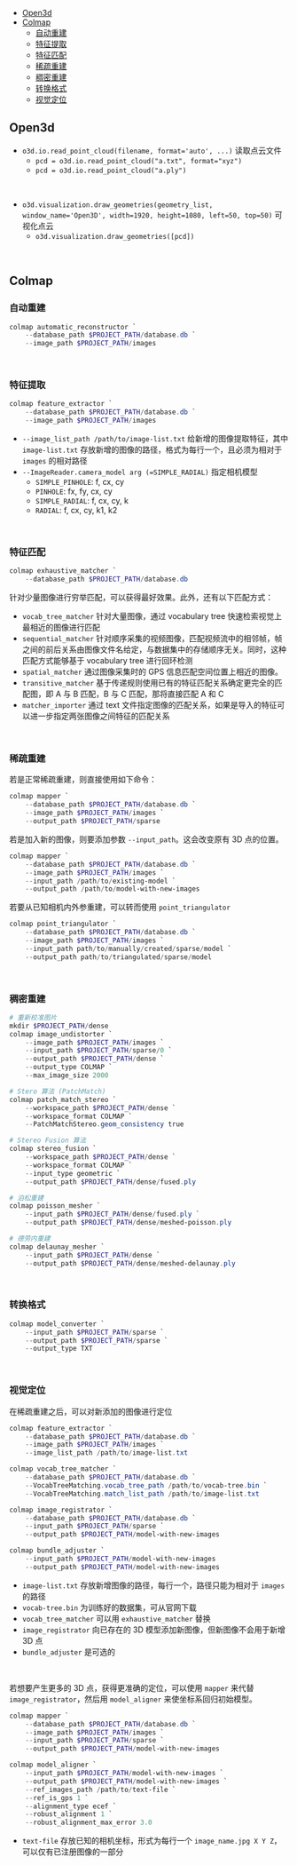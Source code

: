 
- [Open3d](#open3d)
- [Colmap](#colmap)
  - [自动重建](#自动重建)
  - [特征提取](#特征提取)
  - [特征匹配](#特征匹配)
  - [稀疏重建](#稀疏重建)
  - [稠密重建](#稠密重建)
  - [转换格式](#转换格式)
  - [视觉定位](#视觉定位)









## Open3d
- `o3d.io.read_point_cloud(filename, format='auto', ...)` 读取点云文件
  - `pcd = o3d.io.read_point_cloud("a.txt", format="xyz")`
  - `pcd = o3d.io.read_point_cloud("a.ply")`
<br>

- `o3d.visualization.draw_geometries(geometry_list, window_name='Open3D', width=1920, height=1080, left=50, top=50)` 可视化点云
  - `o3d.visualization.draw_geometries([pcd])`







<br>

## Colmap
### 自动重建
```powershell
colmap automatic_reconstructor `
    --database_path $PROJECT_PATH/database.db `
    --image_path $PROJECT_PATH/images
```

<br>

### 特征提取
```powershell
colmap feature_extractor `
    --database_path $PROJECT_PATH/database.db `
    --image_path $PROJECT_PATH/images
```
- `--image_list_path /path/to/image-list.txt` 给新增的图像提取特征，其中 `image-list.txt` 存放新增的图像的路径，格式为每行一个，且必须为相对于 `images` 的相对路径
- `--ImageReader.camera_model arg (=SIMPLE_RADIAL)` 指定相机模型
  - `SIMPLE_PINHOLE`: f, cx, cy
  - `PINHOLE`: fx, fy, cx, cy
  - `SIMPLE_RADIAL`: f, cx, cy, k
  - `RADIAL`: f, cx, cy, k1, k2

<br>

### 特征匹配
```powershell
colmap exhaustive_matcher `
    --database_path $PROJECT_PATH/database.db
```
针对少量图像进行穷举匹配，可以获得最好效果。此外，还有以下匹配方式：

- `vocab_tree_matcher` 针对大量图像，通过 vocabulary tree 快速检索视觉上最相近的图像进行匹配
- `sequential_matcher` 针对顺序采集的视频图像，匹配视频流中的相邻帧，帧之间的前后关系由图像文件名给定，与数据集中的存储顺序无关。同时，这种匹配方式能够基于 vocabulary tree 进行回环检测
- `spatial_matcher` 通过图像采集时的 GPS 信息匹配空间位置上相近的图像。
- `transitive_matcher` 基于传递规则使用已有的特征匹配关系确定更完全的匹配图，即 A 与 B 匹配，B 与 C 匹配，那将直接匹配 A 和 C
- `matcher_importer` 通过 text 文件指定图像的匹配关系，如果是导入的特征可以进一步指定两张图像之间特征的匹配关系

<br>

### 稀疏重建
若是正常稀疏重建，则直接使用如下命令：
```powershell
colmap mapper `
    --database_path $PROJECT_PATH/database.db `
    --image_path $PROJECT_PATH/images `
    --output_path $PROJECT_PATH/sparse
```

若是加入新的图像，则要添加参数 `--input_path`。这会改变原有 3D 点的位置。
```powershell
colmap mapper `
    --database_path $PROJECT_PATH/database.db `
    --image_path $PROJECT_PATH/images `
    --input_path /path/to/existing-model `
    --output_path /path/to/model-with-new-images
```

若要从已知相机内外参重建，可以转而使用 `point_triangulator`
```powershell
colmap point_triangulator `
    --database_path $PROJECT_PATH/database.db `
    --image_path $PROJECT_PATH/images `
    --input_path path/to/manually/created/sparse/model `
    --output_path path/to/triangulated/sparse/model
```


<br>

### 稠密重建
```powershell
# 重新校准图片
mkdir $PROJECT_PATH/dense
colmap image_undistorter `
    --image_path $PROJECT_PATH/images `
    --input_path $PROJECT_PATH/sparse/0 `
    --output_path $PROJECT_PATH/dense `
    --output_type COLMAP `
    --max_image_size 2000

# Stero 算法 (PatchMatch)
colmap patch_match_stereo `
    --workspace_path $PROJECT_PATH/dense `
    --workspace_format COLMAP `
    --PatchMatchStereo.geom_consistency true

# Stereo Fusion 算法
colmap stereo_fusion `
    --workspace_path $PROJECT_PATH/dense `
    --workspace_format COLMAP `
    --input_type geometric `
    --output_path $PROJECT_PATH/dense/fused.ply

# 泊松重建
colmap poisson_mesher `
    --input_path $PROJECT_PATH/dense/fused.ply `
    --output_path $PROJECT_PATH/dense/meshed-poisson.ply

# 德劳内重建
colmap delaunay_mesher `
    --input_path $PROJECT_PATH/dense `
    --output_path $PROJECT_PATH/dense/meshed-delaunay.ply
```

<br>

### 转换格式
```powershell
colmap model_converter `
    --input_path $PROJECT_PATH/sparse `
    --output_path $PROJECT_PATH/sparse `
    --output_type TXT
```

<br>

### 视觉定位
在稀疏重建之后，可以对新添加的图像进行定位
```powershell
colmap feature_extractor `
    --database_path $PROJECT_PATH/database.db `
    --image_path $PROJECT_PATH/images `
    --image_list_path /path/to/image-list.txt

colmap vocab_tree_matcher `
    --database_path $PROJECT_PATH/database.db `
    --VocabTreeMatching.vocab_tree_path /path/to/vocab-tree.bin `
    --VocabTreeMatching.match_list_path /path/to/image-list.txt

colmap image_registrator `
    --database_path $PROJECT_PATH/database.db `
    --input_path $PROJECT_PATH/sparse `
    --output_path $PROJECT_PATH/model-with-new-images

colmap bundle_adjuster `
    --input_path $PROJECT_PATH/model-with-new-images
    --output_path $PROJECT_PATH/model-with-new-images
```
- `image-list.txt` 存放新增图像的路径，每行一个，路径只能为相对于 `images` 的路径
- `vocab-tree.bin` 为训练好的数据集，可从官网下载
- `vocab_tree_matcher` 可以用 `exhaustive_matcher` 替换
- `image_registrator` 向已存在的 3D 模型添加新图像，但新图像不会用于新增 3D 点
- `bundle_adjuster` 是可选的

<br>

若想要产生更多的 3D 点，获得更准确的定位，可以使用 `mapper` 来代替 `image_registrator`，然后用 `model_aligner` 来使坐标系回归初始模型。
```powershell
colmap mapper `
    --database_path $PROJECT_PATH/database.db `
    --image_path $PROJECT_PATH/images `
    --input_path $PROJECT_PATH/sparse `
    --output_path $PROJECT_PATH/model-with-new-images

colmap model_aligner `
    --input_path $PROJECT_PATH/model-with-new-images `
    --output_path $PROJECT_PATH/model-with-new-images `
    --ref_images_path /path/to/text-file `
    --ref_is_gps 1 `
    --alignment_type ecef `
    --robust_alignment 1 `
    --robust_alignment_max_error 3.0
```
- `text-file` 存放已知的相机坐标，形式为每行一个 `image_name.jpg X Y Z`，可以仅有已注册图像的一部分


